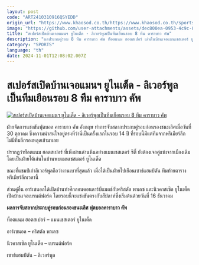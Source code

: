 ```yaml
---
layout: post
code: "ART2410310916QSYEDD"
origin_url: "https://www.khaosod.co.th/https://www.khaosod.co.th/sports/news_9483708"
image: "https://github.com/user-attachments/assets/dec800ea-0953-4c9c-86d1-cbd73c5c3426"
title: "สเปอร์สเปิดบ้านเจอแมนฯ ยูไนเต็ด - ลิเวอร์พูลเป็นทีมเยือนรอบ 8 ทีม คาราบาว คัพ"
description: "ผลประกบคู่รอบ 8 ทีม คาราบาว คัพ ท็อตแนม ฮอตสเปอร์ เล่นในบ้านเจอแมนเชสเตอร์ ยูไนเต็ด ส่วนลิเวอร์พูลถือว่างานเบาเพราะได้เยือนเซาธ์แฮมป์ตัน"
category: "SPORTS"
language: "th"
date: 2024-11-01T12:08:02.007Z
---
```


# สเปอร์สเปิดบ้านเจอแมนฯ ยูไนเต็ด - ลิเวอร์พูลเป็นทีมเยือนรอบ 8 ทีม คาราบาว คัพ

[![สเปอร์สเปิดบ้านเจอแมนฯ ยูไนเต็ด - ลิเวอร์พูลเป็นทีมเยือนรอบ 8 ทีม คาราบาว คัพ](https://www.khaosod.co.th/wpapp/uploads/2024/08/711f1c40-5a81-11ef-bbb2-6b217a2a9af4.jpg "สเปอร์สเปิดบ้านเจอแมนฯ ยูไนเต็ด - ลิเวอร์พูลเป็นทีมเยือนรอบ 8 ทีม คาราบาว คัพ")](https://www.khaosod.co.th/wpapp/uploads/2024/08/711f1c40-5a81-11ef-bbb2-6b217a2a9af4.jpg)

ฝ่ายจัดการแข่งขันฟุตบอล คาราบาว คัพ อังกฤษ ทำการจับสลากประกบคู่รอบก่อนรองชนะเลิศเมื่อวันที่ 30 ตุลาคม ซึ่งความน่าสนใจอยู่ตรงที่ว่านี่เป็นครั้งแรกในรอบ 14 ปี ที่รอบนี้มีแต่ทีมจากพรีเมียร์ลีก ไม่มีทีมลีกรองหลุดเข้ามาเลย

ปรากฏว่าท็อตแนม ฮอตสเปอร์ ที่เพิ่งผ่านด่านหินอย่างแมนเชสเตอร์ ซิตี้ ยังต้องเจอคู่แข่งจากเมืองเดิม โดยเป็นฝ่ายได้เล่นในบ้านพบแมนเชสเตอร์ ยูไนเต็ด

ขณะที่แชมป์เก่าลิเวอร์พูลถือว่างานเบาที่สุดแล้ว เมื่อได้เป็นฝ่ายไปเยือนเซาธ์แฮมป์ตัน ทีมท้ายตารางพรีเมียร์ลีกเวลานี้

ส่วนคู่อื่น อาร์เซนอลได้เปิดบ้านทำศึกลอนดอนดาร์บีแมตช์กับคริสตัล พาเลซ และนิวคาสเซิล ยูไนเต็ด เปิดบ้านเจอเบรนต์ฟอร์ด โดยรอบนี้จะแข่งขันตรงกับสัปดาห์ซึ่งเริ่มต้นด้วยวันที่ 16 ธันวาคม

**ผลการจับสลากประกบคู่รอบก่อนรองชนะเลิศ ฟุตบอลคาราบาว คัพ**

ท็อตแนม ฮอตสเปอร์ – แมนเชสเตอร์ ยูไนเต็ด

อาร์เซนอล – คริสตัล พาเลซ

นิวคาสเซิล ยูไนเต็ด – เบรนต์ฟอร์ด

เซาธ์แฮมป์ตัน – ลิเวอร์พูล